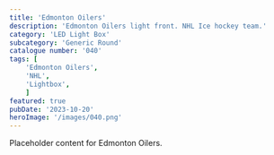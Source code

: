 ```yaml
---
title: 'Edmonton Oilers'
description: 'Edmonton Oilers light front. NHL Ice hockey team.'
category: 'LED Light Box'
subcategory: 'Generic Round'
catalogue number: '040'
tags: [
    'Edmonton Oilers', 
    'NHL',
    'Lightbox', 
    ]
featured: true
pubDate: '2023-10-20'
heroImage: '/images/040.png'
---
```


Placeholder content for Edmonton Oilers.